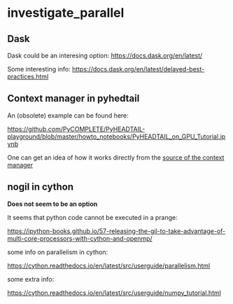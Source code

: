 # investigate_parallel

## Dask

Dask could be an interesing option: https://docs.dask.org/en/latest/

Some interesting info: https://docs.dask.org/en/latest/delayed-best-practices.html

## Context manager in pyhedtail

An (obsolete) example can be found here:

https://github.com/PyCOMPLETE/PyHEADTAIL-playground/blob/master/howto_notebooks/PyHEADTAIL_on_GPU_Tutorial.ipynb

One can get an idea of how it works directly from the [source of the context manager](https://github.com/PyCOMPLETE/PyHEADTAIL/blob/58028e2ec4c304f9b698de06926376e4793c0669/PyHEADTAIL/general/contextmanager.py#L142)

## nogil in cython

**Does not seem to be an option**

It seems that python code cannot be executed in a prange:

https://ipython-books.github.io/57-releasing-the-gil-to-take-advantage-of-multi-core-processors-with-cython-and-openmp/

some info on parallelism in cython:

https://cython.readthedocs.io/en/latest/src/userguide/parallelism.html

some extra info:

https://cython.readthedocs.io/en/latest/src/userguide/numpy_tutorial.html
